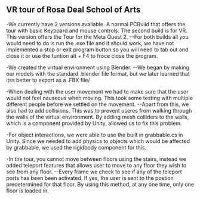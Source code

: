 
##                                        VR tour of Rosa Deal School of Arts
-We currently have 2 versions available. A normal PCBuild  that offers the tour with basic Keyboard and mouse controls.
The second build is for VR. This version offers the Tour for the Meta Quest 2. 
--For both builds all you would need to do is run the .exe file and it should work, we have not implemented a stop or exit program button so you will need to tab out 
and close it or use the funtion alt + F4 to froce close the program.

-We created the virtual environment using Blender. 
--We began by making our models with the standard .blender file format, but we later learned that itss better to export as a .FBX file/

-When dealing with the user movement we had to make sure that the user would not feel nauseous when moving. This took some testing with multiple different people before we settled on the movement. 
--Apart from this, we also had to add collisions. This was to prevent useres from walking through the walls of the virtual environment. By adding mesh colliders to the walls, which is a component provided by Unity, allowed us to fix this problem.

-For object interactions, we were able to use the built in grabbable.cs in Unity. Since we needed to add physics to objects which would be affected by grabbable, we used the rigidbody component for this.

-In the tour, you cannot move between floors using the stairs, instead we added teleport features that allows user to move to any floor they wish to see from any floor. 
--Every frame we check to see if any of the teleport ports has been been activated. If yes, the user is sent to the postion predetermined for that floor. By using this method, at any one time, only one floor is loaded in.
